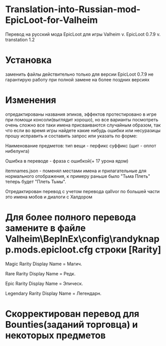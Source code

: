 # Translation-into-Russian-mod-EpicLoot-for-Valheim
Перевод на русский мода EpicLoot для игры Valheim
v. EpicLoot 0.7.9
v. transtation 1.2

# Установка
заменить файлы действительно только для версии EpicLoot 0.7.9 не гарантирую работу при полной замене на более поздних версиях

# Изменения
отредактированы названия эпиков, эффектов протестировано в игре при помощи консоли(выглядит хорошо),
но все варианты посмотреть очень сложно все таки имена присваиваются случайным образом,
так что если во время игры найдете какие нибудь ошибки или несуразицы прошу исправить и составить запрос или указать
по форме:

Наименование предметов: тип вещи - перфикс суффикс (щит - оплот нибелунга)

Ошибка в переводе - фраза с ошибкой(+ 17 урона ядом)

itemnames.json - поменял местами имена и прилагательные для нормального отображения,
к примеру раньше было "Тьма Плеть" теперь будет "Плеть Тьмы".

Отредактирован перевод с учетом перевода qallvor по большей части это имена мобов и диалоги с Халдором


# Для более полного перевода замените в файле Valheim\BepInEx\config\randyknapp.mods.epicloot.cfg строки [Rarity]

Magic Rarity Display Name = Магич.

Rare Rarity Display Name = Редк.

Epic Rarity Display Name = Эпическ.

Legendary Rarity Display Name = Легендарн.



# Скорректирован перевод для Bounties(заданий торговца) и некоторых предметов
